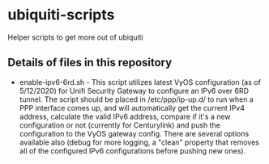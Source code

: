 # ubiquiti-scripts
Helper scripts to get more out of ubiquiti


## Details of files in this repository

* enable-ipv6-6rd.sh - This script utilizes latest VyOS configuration (as of 5/12/2020) for Unifi Security Gateway to configure an IPv6 over 6RD tunnel. The script should be placed in /etc/ppp/ip-up.d/ to run when a PPP interface comes up, and will automatically get the current IPv4 address, calculate the valid IPv6 address, compare if it's a new configuration or not (currently for Centurylink) and push the configuration to the VyOS gateway config. There are several options available also (debug for more logging, a "clean" property that removes all of the configured IPv6 configurations before pushing new ones). 

